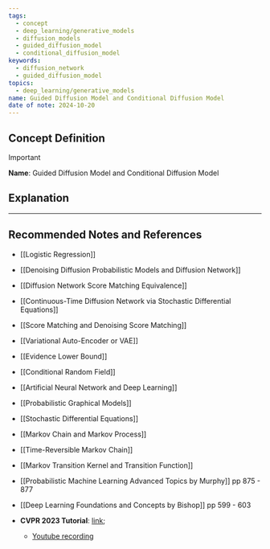 ```yaml
---
tags:
  - concept
  - deep_learning/generative_models
  - diffusion_models
  - guided_diffusion_model
  - conditional_diffusion_model
keywords:
  - diffusion_network
  - guided_diffusion_model
topics:
  - deep_learning/generative_models
name: Guided Diffusion Model and Conditional Diffusion Model
date of note: 2024-10-20
---
```


## Concept Definition

>[!important]
>**Name**: Guided Diffusion Model and Conditional Diffusion Model



## Explanation





-----------
##  Recommended Notes and References


- [[Logistic Regression]]


- [[Denoising Diffusion Probabilistic Models and Diffusion Network]]
- [[Diffusion Network Score Matching Equivalence]]
- [[Continuous-Time Diffusion Network via Stochastic Differential Equations]]
- [[Score Matching and Denoising Score Matching]]
- [[Variational Auto-Encoder or VAE]]
- [[Evidence Lower Bound]]


- [[Conditional Random Field]]
- [[Artificial Neural Network and Deep Learning]]
- [[Probabilistic Graphical Models]]
- [[Stochastic Differential Equations]]
- [[Markov Chain and Markov Process]]
- [[Time-Reversible Markov Chain]]
- [[Markov Transition Kernel and Transition Function]]


- [[Probabilistic Machine Learning Advanced Topics by Murphy]] pp 875 - 877
- [[Deep Learning Foundations and Concepts by Bishop]] pp 599 - 603
- **CVPR 2023 Tutorial**: [link](https://cvpr2023-tutorial-diffusion-models.github.io);
	- [Youtube recording](https://www.youtube.com/watch?v=1d4r19GEVos)